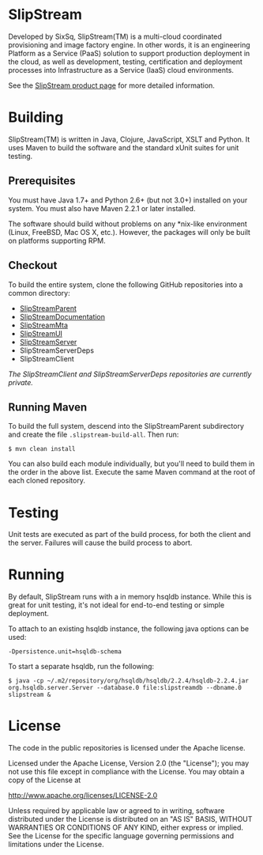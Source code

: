 # SlipStream

Developed by SixSq, SlipStream(TM) is a multi-cloud coordinated
provisioning and image factory engine. In other words, it is an
engineering Platform as a Service (PaaS) solution to support
production deployment in the cloud, as well as development, testing,
certification and deployment processes into Infrastructure as a
Service (IaaS) cloud environments.

See the [SlipStream product page][slipstream-info] for more detailed
information.

# Building

SlipStream(TM) is written in Java, Clojure, JavaScript, XSLT and
Python.  It uses Maven to build the software and the standard xUnit
suites for unit testing.

## Prerequisites

You must have Java 1.7+ and Python 2.6+ (but not 3.0+) installed on
your system.  You must also have Maven 2.2.1 or later installed. 

The software should build without problems on any *nix-like
environment (Linux, FreeBSD, Mac OS X, etc.).  However, the packages
will only be built on platforms supporting RPM.

## Checkout

To build the entire system, clone the following GitHub repositories
into a common directory:

  * [SlipStreamParent](https://github.com/slipstream/SlipStreamParent)
  * [SlipStreamDocumentation](https://github.com/slipstream/SlipStreamDocumentation)
  * [SlipStreamMta](https://github.com/slipstream/SlipStreamMta)
  * [SlipStreamUI](https://github.com/slipstream/SlipStreamUI)
  * [SlipStreamServer](https://github.com/slipstream/SlipStreamServer)
  * SlipStreamServerDeps
  * SlipStreamClient

_The SlipStreamClient and SlipStreamServerDeps repositories are
currently private._

## Running Maven

To build the full system, descend into the SlipStreamParent
subdirectory and create the file `.slipstream-build-all`.  Then run:

```
$ mvn clean install
```

You can also build each module individually, but you'll need to build
them in the order in the above list.  Execute the same Maven command
at the root of each cloned repository.

# Testing

Unit tests are executed as part of the build process, for both the
client and the server.  Failures will cause the build process to
abort. 

# Running

By default, SlipStream runs with a in memory hsqldb instance. While this is
great for unit testing, it's not ideal for end-to-end testing or simple deployment.

To attach to an existing hsqldb instance, the following java options can be used:

```
-Dpersistence.unit=hsqldb-schema
```

To start a separate hsqldb, run the following:

```
$ java -cp ~/.m2/repository/org/hsqldb/hsqldb/2.2.4/hsqldb-2.2.4.jar org.hsqldb.server.Server --database.0 file:slipstreamdb --dbname.0 slipstream &
```

# License

The code in the public repositories is licensed under the Apache
license.

Licensed under the Apache License, Version 2.0 (the "License"); you
may not use this file except in compliance with the License.  You may
obtain a copy of the License at

http://www.apache.org/licenses/LICENSE-2.0

Unless required by applicable law or agreed to in writing, software
distributed under the License is distributed on an "AS IS" BASIS,
WITHOUT WARRANTIES OR CONDITIONS OF ANY KIND, either express or
implied.  See the License for the specific language governing
permissions and limitations under the License.


[slipstream-info]: http://sixsq.com/products/slipstream.html
